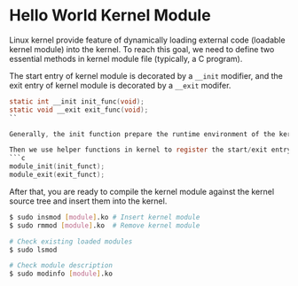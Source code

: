 # Hello World Kernel Module

Linux kernel provide feature of dynamically loading external code (loadable kernel module) into the kernel. To reach this goal, we need to define two essential methods in kernel module file (typically, a C program).

The start entry of kernel module is decorated by a `__init` modifier, and the exit entry of kernel module is decorated by a `__exit` modifer.
```c
static int __init init_func(void);
static void __exit exit_func(void);
``

Generally, the init function prepare the runtime environment of the kernel module, such as registering driver code and allocate resources. The exit function release the resource and do the the actions in reverse order as in the init function.

Then we use helper functions in kernel to register the start/exit entry of the kernel module.
```c
module_init(init_funct);
module_exit(exit_funct);
```

After that, you are ready to compile the kernel module against the kernel source tree and insert them into the kernel.
```bash
$ sudo insmod [module].ko # Insert kernel module
$ sudo rmmod [module].ko  # Remove kernel module

# Check existing loaded modules
$ sudo lsmod

# Check module description
$ sudo modinfo [module].ko
```

